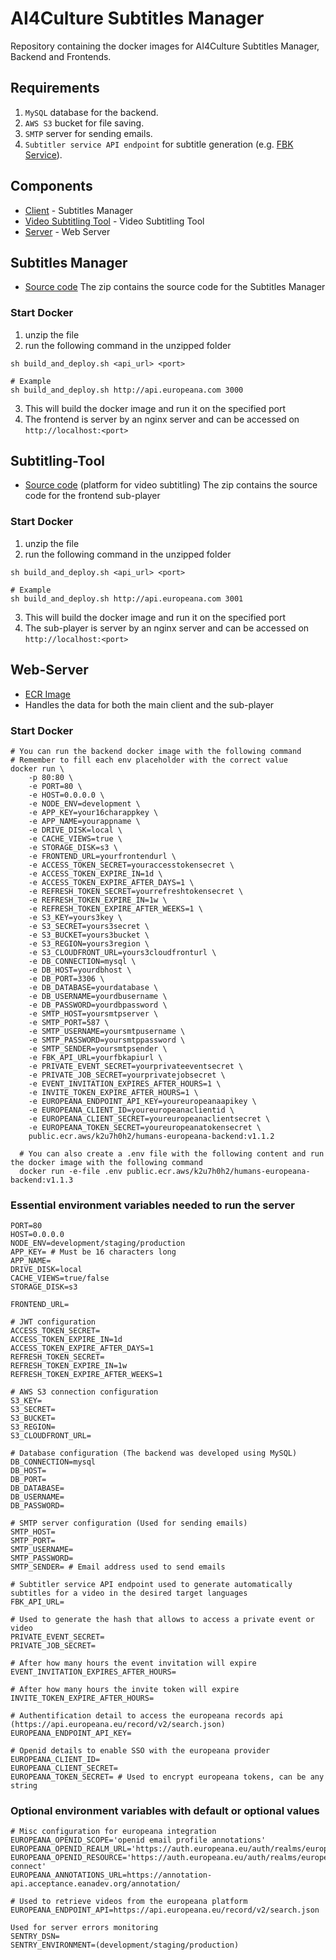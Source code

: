 # AI4Culture Subtitles Manager
Repository containing the docker images for AI4Culture Subtitles Manager, Backend and Frontends.

## Requirements
1. `MySQL` database for the backend.
2. `AWS S3` bucket for file saving.
3. `SMTP` server for sending emails.
4. `Subtitler service API endpoint` for subtitle generation (e.g. [FBK Service](https://github.com/hlt-mt/FBK-subtitler)).

## Components
- [Client](#subtitles-manager) - Subtitles Manager
- [Video Subtitling Tool](#subtitling-tool) - Video Subtitling Tool
- [Server](#web-server) - Web Server

## Subtitles Manager
- [Source code](https://github.com/translated/ai4culture/releases/download/v1.0.3/ai4europeana-fe.zip) The zip contains the source code for the Subtitles Manager

### Start Docker
1. unzip the file
2. run the following command in the unzipped folder
```shell
sh build_and_deploy.sh <api_url> <port>

# Example
sh build_and_deploy.sh http://api.europeana.com 3000
```
3. This will build the docker image and run it on the specified port
4. The frontend is server by an nginx server and can be accessed on `http://localhost:<port>`

## Subtitling-Tool
- [Source code](https://github.com/translated/ai4culture/releases/download/v1.0.3/ai4europeana-subtitler.zip) (platform for video subtitling) The zip contains the source code for the frontend sub-player

### Start Docker
1. unzip the file
2. run the following command in the unzipped folder
```shell
sh build_and_deploy.sh <api_url> <port>

# Example
sh build_and_deploy.sh http://api.europeana.com 3001
```
3. This will build the docker image and run it on the specified port
4. The sub-player is server by an nginx server and can be accessed on `http://localhost:<port>`

## Web-Server
- [ECR Image](public.ecr.aws/k2u7h0h2/humans-europeana-backend:v1.1.3)
- Handles the data for both the main client and the sub-player

### Start Docker
```shell
# You can run the backend docker image with the following command
# Remember to fill each env placeholder with the correct value
docker run \
    -p 80:80 \
    -e PORT=80 \
    -e HOST=0.0.0.0 \
    -e NODE_ENV=development \
    -e APP_KEY=your16charappkey \
    -e APP_NAME=yourappname \
    -e DRIVE_DISK=local \
    -e CACHE_VIEWS=true \
    -e STORAGE_DISK=s3 \
    -e FRONTEND_URL=yourfrontendurl \
    -e ACCESS_TOKEN_SECRET=youraccesstokensecret \
    -e ACCESS_TOKEN_EXPIRE_IN=1d \
    -e ACCESS_TOKEN_EXPIRE_AFTER_DAYS=1 \
    -e REFRESH_TOKEN_SECRET=yourrefreshtokensecret \
    -e REFRESH_TOKEN_EXPIRE_IN=1w \
    -e REFRESH_TOKEN_EXPIRE_AFTER_WEEKS=1 \
    -e S3_KEY=yours3key \
    -e S3_SECRET=yours3secret \
    -e S3_BUCKET=yours3bucket \
    -e S3_REGION=yours3region \
    -e S3_CLOUDFRONT_URL=yours3cloudfronturl \
    -e DB_CONNECTION=mysql \
    -e DB_HOST=yourdbhost \
    -e DB_PORT=3306 \
    -e DB_DATABASE=yourdatabase \
    -e DB_USERNAME=yourdbusername \
    -e DB_PASSWORD=yourdbpassword \
    -e SMTP_HOST=yoursmtpserver \
    -e SMTP_PORT=587 \
    -e SMTP_USERNAME=yoursmtpusername \
    -e SMTP_PASSWORD=yoursmtppassword \
    -e SMTP_SENDER=yoursmtpsender \
    -e FBK_API_URL=yourfbkapiurl \
    -e PRIVATE_EVENT_SECRET=yourprivateeventsecret \
    -e PRIVATE_JOB_SECRET=yourprivatejobsecret \
    -e EVENT_INVITATION_EXPIRES_AFTER_HOURS=1 \
    -e INVITE_TOKEN_EXPIRE_AFTER_HOURS=1 \
    -e EUROPEANA_ENDPOINT_API_KEY=youreuropeanaapikey \
    -e EUROPEANA_CLIENT_ID=youreuropeanaclientid \
    -e EUROPEANA_CLIENT_SECRET=youreuropeanaclientsecret \
    -e EUROPEANA_TOKEN_SECRET=youreuropeanatokensecret \
    public.ecr.aws/k2u7h0h2/humans-europeana-backend:v1.1.2

  # You can also create a .env file with the following content and run the docker image with the following command
  docker run -e-file .env public.ecr.aws/k2u7h0h2/humans-europeana-backend:v1.1.3
```

### Essential environment variables needed to run the server

```dotenv
PORT=80
HOST=0.0.0.0
NODE_ENV=development/staging/production
APP_KEY= # Must be 16 characters long
APP_NAME=
DRIVE_DISK=local
CACHE_VIEWS=true/false
STORAGE_DISK=s3

FRONTEND_URL=

# JWT configuration
ACCESS_TOKEN_SECRET=
ACCESS_TOKEN_EXPIRE_IN=1d
ACCESS_TOKEN_EXPIRE_AFTER_DAYS=1
REFRESH_TOKEN_SECRET=
REFRESH_TOKEN_EXPIRE_IN=1w
REFRESH_TOKEN_EXPIRE_AFTER_WEEKS=1

# AWS S3 connection configuration
S3_KEY=
S3_SECRET=
S3_BUCKET=
S3_REGION=
S3_CLOUDFRONT_URL=

# Database configuration (The backend was developed using MySQL)
DB_CONNECTION=mysql
DB_HOST=
DB_PORT=
DB_DATABASE=
DB_USERNAME=
DB_PASSWORD=

# SMTP server configuration (Used for sending emails)
SMTP_HOST=
SMTP_PORT=
SMTP_USERNAME=
SMTP_PASSWORD=
SMTP_SENDER= # Email address used to send emails

# Subtitler service API endpoint used to generate automatically subtitles for a video in the desired target languages
FBK_API_URL=

# Used to generate the hash that allows to access a private event or video
PRIVATE_EVENT_SECRET=
PRIVATE_JOB_SECRET=

# After how many hours the event invitation will expire
EVENT_INVITATION_EXPIRES_AFTER_HOURS=

# After how many hours the invite token will expire
INVITE_TOKEN_EXPIRE_AFTER_HOURS=

# Authentification detail to access the europeana records api (https://api.europeana.eu/record/v2/search.json)
EUROPEANA_ENDPOINT_API_KEY=

# Openid details to enable SSO with the europeana provider
EUROPEANA_CLIENT_ID=
EUROPEANA_CLIENT_SECRET=
EUROPEANA_TOKEN_SECRET= # Used to encrypt europeana tokens, can be any string
```

### Optional environment variables with default or optional values
```dotenv
# Misc configuration for europeana integration
EUROPEANA_OPENID_SCOPE='openid email profile annotations'
EUROPEANA_OPENID_REALM_URL='https://auth.europeana.eu/auth/realms/europeana'
EUROPEANA_OPENID_RESOURCE='https://auth.europeana.eu/auth/realms/europeana/protocol/openid-connect'
EUROPEANA_ANNOTATIONS_URL=https://annotation-api.acceptance.eanadev.org/annotation/

# Used to retrieve videos from the europeana platform
EUROPEANA_ENDPOINT_API=https://api.europeana.eu/record/v2/search.json

Used for server errors monitoring
SENTRY_DSN=
SENTRY_ENVIRONMENT=(development/staging/production)
```
